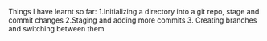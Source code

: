 Things I have learnt so far:
1.Initializing a directory into a git repo, stage and commit changes
2.Staging and adding more commits
3. Creating branches and switching between them
